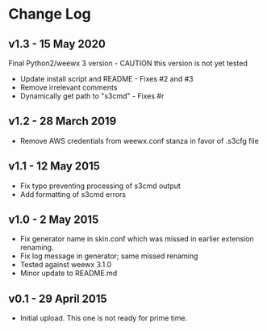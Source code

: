 # Change Log

## v1.3 - 15 May 2020
Final Python2/weewx 3 version - CAUTION this version is not yet tested
- Update install script and README - Fixes #2 and #3
- Remove irrelevant comments
- Dynamically get path to "s3cmd" - Fixes #r

## v1.2 - 28 March 2019
- Remove AWS credentials from weewx.conf stanza in favor of .s3cfg file

## v1.1 - 12 May 2015
- Fix typo preventing processing of s3cmd output
- Add formatting of s3cmd errors

## v1.0 - 2 May 2015
- Fix generator name in skin.conf which was missed in earlier
extension renaming.
- Fix log message in generator; same missed renaming
- Tested against weewx 3.1.0
- Minor update to README.md

## v0.1 - 29 April 2015
- Initial upload.  This one is not ready for prime time.
